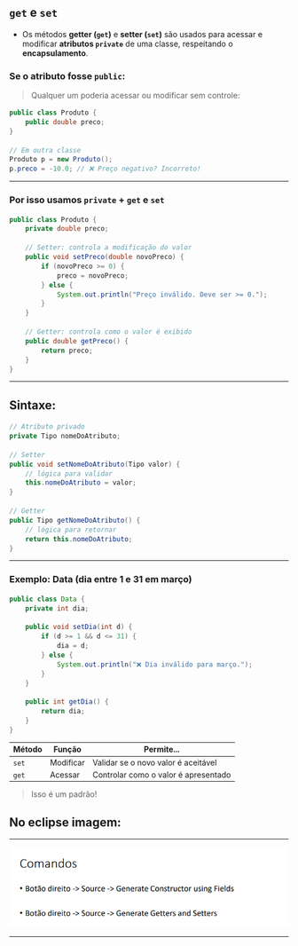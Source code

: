 ## `get` e `set`
- Os métodos **getter (`get`)** e **setter (`set`)** são usados para acessar e modificar **atributos `private`** de uma classe, respeitando o **encapsulamento**.

### Se o atributo fosse `public`:
> Qualquer um poderia acessar ou modificar sem controle:

```java
public class Produto {
    public double preco;
}

// Em outra classe
Produto p = new Produto();
p.preco = -10.0; // ❌ Preço negativo? Incorreto!
```

---

### Por isso usamos `private` + `get` e `set`

```java
public class Produto {
    private double preco;

    // Setter: controla a modificação do valor
    public void setPreco(double novoPreco) {
        if (novoPreco >= 0) {
            preco = novoPreco;
        } else {
            System.out.println("Preço inválido. Deve ser >= 0.");
        }
    }

    // Getter: controla como o valor é exibido
    public double getPreco() {
        return preco;
    }
}
```

---

## Sintaxe:

```java
// Atributo privado
private Tipo nomeDoAtributo;

// Setter
public void setNomeDoAtributo(Tipo valor) {
    // lógica para validar
    this.nomeDoAtributo = valor;
}

// Getter
public Tipo getNomeDoAtributo() {
    // lógica para retornar
    return this.nomeDoAtributo;
}
```

---

### Exemplo: Data (dia entre 1 e 31 em março)

```java
public class Data {
    private int dia;

    public void setDia(int d) {
        if (d >= 1 && d <= 31) {
            dia = d;
        } else {
            System.out.println("❌ Dia inválido para março.");
        }
    }

    public int getDia() {
        return dia;
    }
}
```

| Método | Função    | Permite...                           |
| ------ | --------- | ------------------------------------ |
| `set`  | Modificar | Validar se o novo valor é aceitável  |
| `get`  | Acessar   | Controlar como o valor é apresentado |

> Isso é um padrão!

## No eclipse imagem:
---
![image](image.png)

---